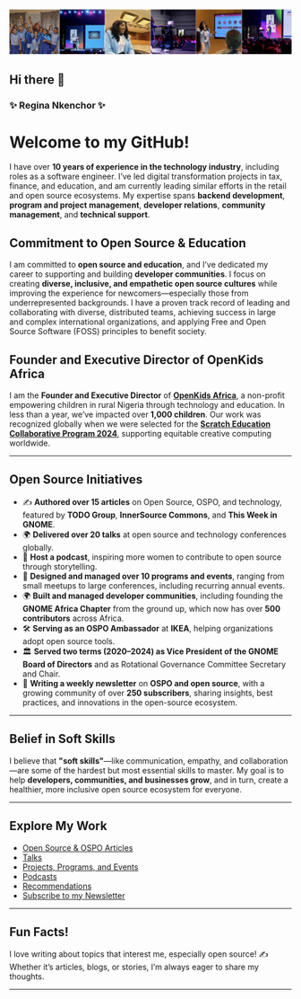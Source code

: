 ![GitHub Profile Cover](https://github.com/reginankenchor/reginankenchor/blob/main/Github%20Profile%20Cover%20.jpg)


## Hi there 👋

### **✨ Regina Nkenchor ✨**

# Welcome to my GitHub! 

I have over **10 years of experience in the technology industry**, including roles as a software engineer. I’ve led digital transformation projects in tax, finance, and education, and am currently leading similar efforts in the retail and open source ecosystems. My expertise spans **backend development**, **program and project management**, **developer relations**, **community management**, and **technical support**.

## Commitment to Open Source & Education

I am committed to **open source and education**, and I’ve dedicated my career to supporting and building **developer communities**. I focus on creating **diverse, inclusive, and empathetic open source cultures** while improving the experience for newcomers—especially those from underrepresented backgrounds. I have a proven track record of leading and collaborating with diverse, distributed teams, achieving success in large and complex international organizations, and applying Free and Open Source Software (FOSS) principles to benefit society. 

## Founder and Executive Director of OpenKids Africa

I am the **Founder and Executive Director** of **[OpenKids Africa](https://www.openkidsafrica.org/)**, a non-profit empowering children in rural Nigeria through technology and education. In less than a year, we’ve impacted over **1,000 children**. Our work was recognized globally when we were selected for the **[Scratch Education Collaborative Program 2024](https://sip.scratch.mit.edu/sec/)**, supporting equitable creative computing worldwide.

---

## Open Source Initiatives


- ✍️ **Authored over 15 articles** on Open Source, OSPO, and technology, featured by **TODO Group**, **InnerSource Commons**, and **This Week in GNOME**.
- 🌍 **Delivered over 20 talks** at open source and technology conferences globally.
- 🎤 **Host a podcast**, inspiring more women to contribute to open source through storytelling.
- 🎪 **Designed and managed over 10 programs and events**, ranging from small meetups to large conferences, including recurring annual events.
- 🌍 **Built and managed developer communities**, including founding the **GNOME Africa Chapter** from the ground up, which now has over **500 contributors** across Africa.
- 🛠️ **Serving as an OSPO Ambassador** at **IKEA**, helping organizations adopt open source tools.
- 🏛️ **Served two terms (2020–2024) as Vice President of the GNOME Board of Directors** and as Rotational Governance Committee Secretary and Chair.
- 📰 **Writing a weekly newsletter** on **OSPO and open source**, with a growing community of over **250 subscribers**, sharing insights, best practices, and innovations in the open-source ecosystem.



---

## Belief in Soft Skills

I believe that **"soft skills"**—like communication, empathy, and collaboration—are some of the hardest but most essential skills to master. My goal is to help **developers, communities, and businesses grow**, and in turn, create a healthier, more inclusive open source ecosystem for everyone.

---

## Explore My Work

- [Open Source & OSPO Articles](opensource_and_ospo_articles.md)  
- [Talks](talks.md)  
- [Projects, Programs, and Events](projects_and_programs.md)  
- [Podcasts](podcasts.md)
- [Recommendations](recommendations_from_linkedin.md)
- [Subscribe to my Newsletter](https://www.linkedin.com/build-relation/newsletter-follow?entityUrn=7220392539630030848)

---

## Fun Facts!  

I love writing about topics that interest me, especially open source! ✍️ Whether it’s articles, blogs, or stories, I’m always eager to share my thoughts.



---




<!--
**reginankenchor/reginankenchor** is a ✨ _special_ ✨ repository because its `README.md` (this file) appears on your GitHub profile.


